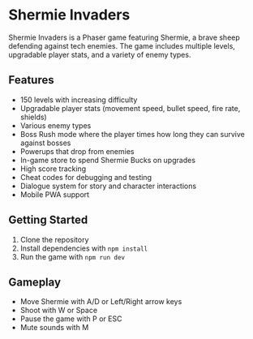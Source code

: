 # Shermie Invaders

Shermie Invaders is a Phaser game featuring Shermie, a brave sheep defending against tech enemies. The game includes multiple levels, upgradable player stats, and a variety of enemy types.

## Features

- 150 levels with increasing difficulty
- Upgradable player stats (movement speed, bullet speed, fire rate, shields)
- Various enemy types 
- Boss Rush mode where the player times how long they can survive against bosses
- Powerups that drop from enemies 
- In-game store to spend Shermie Bucks on upgrades
- High score tracking
- Cheat codes for debugging and testing
- Dialogue system for story and character interactions
- Mobile PWA support

## Getting Started

1. Clone the repository
2. Install dependencies with `npm install`
3. Run the game with `npm run dev`

## Gameplay

- Move Shermie with A/D or Left/Right arrow keys
- Shoot with W or Space
- Pause the game with P or ESC
- Mute sounds with M